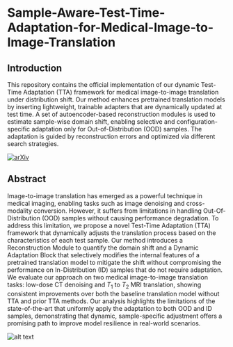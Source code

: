 # Sample-Aware-Test-Time-Adaptation-for-Medical-Image-to-Image-Translation

## Introduction
This repository contains the official implementation of our dynamic Test-Time Adaptation (TTA) framework for medical image-to-image translation under distribution shift.
Our method enhances pretrained translation models by inserting lightweight, trainable adapters that are dynamically updated at test time. A set of autoencoder-based reconstruction modules is used to estimate sample-wise domain shift, enabling selective and configuration-specific adaptation only for Out-of-Distribution (OOD) samples. The adaptation is guided by reconstruction errors and optimized via different search strategies.

[![arXiv](https://img.shields.io/badge/arXiv-1234.56789-b31b1b)]()


## Abstract
Image-to-image translation has emerged as a powerful technique in medical imaging, enabling tasks such as image denoising and cross-modality conversion.
However, it suffers from limitations in handling Out-Of-Distribution (OOD) samples without causing performance degradation.
To address this limitation, we propose a novel Test-Time Adaptation (TTA) framework that dynamically adjusts the translation process based on the characteristics of each test sample.
Our method introduces a Reconstruction Module to quantify the domain shift and a Dynamic Adaptation Block that selectively modifies the internal features of a pretrained translation model to mitigate the shift without compromising the performance on In-Distribution (ID) samples that do not require adaptation.
We evaluate our approach on two medical image-to-image translation tasks: low-dose CT denoising and $T_1$ to $T_2$ MRI translation, showing consistent improvements over both the baseline translation model without TTA and prior TTA methods.
Our analysis highlights the limitations of the state-of-the-art that uniformly apply the adaptation to both OOD and ID samples, demonstrating that dynamic, sample-specific adjustment offers a promising path to improve model resilience in real-world scenarios.

![alt text](https://github.com/cosbidev/XGeM/blob/main/Model.png)

